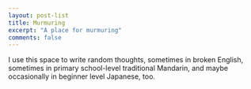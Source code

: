 ```yaml
---
layout: post-list
title: Murmuring
excerpt: "A place for murmuring"
comments: false
---
```



I use this space to write random thoughts, sometimes in broken English, sometimes in primary school-level traditional Mandarin, and maybe occasionally in beginner level Japanese, too.
